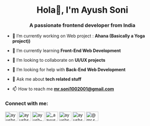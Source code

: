 <h1 align="center">Hola👋, I'm Ayush Soni</h1>
<h3 align="center">A passionate frontend developer from India</h3>

- 🔭 I’m currently working on Web project : **Ahana (Basically a Yoga project))**

- 🌱 I’m currently learning **Front-End Web Development**

- 👯 I’m looking to collaborate on **UI/UX projects**

- 🤝 I’m looking for help with **Back-End Web Development**

- 💬 Ask me about **tech related stuff**

- 📫 How to reach me **mr.soni1002001@gmail.com**

<h3 align="left">Connect with me:</h3>
    <p align="left">
        <a href="https://dev.to/ayushsoni1010" target="blank"><img align="center"
                src="https://cdn.jsdelivr.net/npm/simple-icons@3.0.1/icons/dev-dot-to.svg" alt="ayushsoni1010"
                height="30" width="40" /></a>
        <a href="https://twitter.com/ayushsoni_1010" target="blank"><img align="center"
                src="https://raw.githubusercontent.com/rahuldkjain/github-profile-readme-generator/master/src/images/icons/Social/twitter.svg"
                alt="ayushsoni_1010" height="30" width="40" /></a>
        <a href="https://linkedin.com/in/ayush-soni-72b1661ba/" target="blank"><img align="center"
                src="https://raw.githubusercontent.com/rahuldkjain/github-profile-readme-generator/master/src/images/icons/Social/linked-in-alt.svg"
                alt="ayush-soni-72b1661ba/" height="30" width="40" /></a>
        <a href="https://instagram.com/_aayush_ayu__" target="blank"><img align="center"
                src="https://raw.githubusercontent.com/rahuldkjain/github-profile-readme-generator/master/src/images/icons/Social/instagram.svg"
                alt="_aayush_ayu__" height="30" width="40" /></a>
        <a href="https://www.codechef.com/users/ayushsoni1010" target="blank"><img align="center"
                src="https://cdn.jsdelivr.net/npm/simple-icons@3.1.0/icons/codechef.svg" alt="ayushsoni1010" height="30"
                width="40" /></a>
        <a href="https://www.hackerrank.com/ayushsoni1010" target="blank"><img align="center"
                src="https://raw.githubusercontent.com/rahuldkjain/github-profile-readme-generator/master/src/images/icons/Social/hackerrank.svg"
                alt="ayushsoni1010" height="30" width="40" /></a>
        <a href="https://www.hackerearth.com/@mr.soni1002001" target="blank"><img align="center"
                src="https://raw.githubusercontent.com/rahuldkjain/github-profile-readme-generator/master/src/images/icons/Social/hackerearth.svg"
                alt="@mr.soni1002001" height="30" width="40" /></a>
    </p>

    
